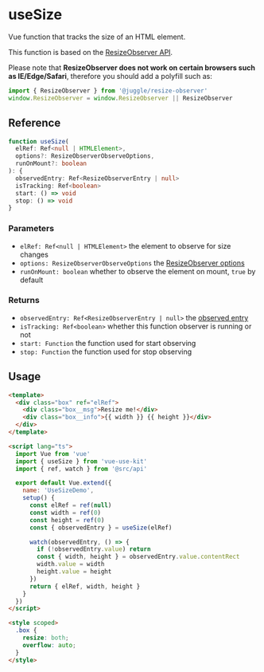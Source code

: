 # useSize

Vue function that tracks the size of an HTML element.

This function is based on the [ResizeObserver API](https://developer.mozilla.org/en-US/docs/Web/API/ResizeObserver).

Please note that **ResizeObserver does not work on certain browsers such as IE/Edge/Safari**,
therefore you should add a polyfill such as:

```js
import { ResizeObserver } from '@juggle/resize-observer'
window.ResizeObserver = window.ResizeObserver || ResizeObserver
```

## Reference

```typescript
function useSize(
  elRef: Ref<null | HTMLElement>,
  options?: ResizeObserverObserveOptions,
  runOnMount?: boolean
): {
  observedEntry: Ref<ResizeObserverEntry | null>
  isTracking: Ref<boolean>
  start: () => void
  stop: () => void
}
```

### Parameters

- `elRef: Ref<null | HTMLElement>` the element to observe for size changes
- `options: ResizeObserverObserveOptions` the [ResizeObserver options](https://developer.mozilla.org/en-US/docs/Web/API/ResizeObserver/observe)
- `runOnMount: boolean` whether to observe the element on mount, `true` by default

### Returns

- `observedEntry: Ref<ResizeObserverEntry | null>` the [observed entry](https://developer.mozilla.org/en-US/docs/Web/API/ResizeObserverEntry)
- `isTracking: Ref<boolean>` whether this function observer is running or not
- `start: Function` the function used for start observing
- `stop: Function` the function used for stop observing

## Usage

```html
<template>
  <div class="box" ref="elRef">
    <div class="box__msg">Resize me!</div>
    <div class="box__info">{{ width }} {{ height }}</div>
  </div>
</template>

<script lang="ts">
  import Vue from 'vue'
  import { useSize } from 'vue-use-kit'
  import { ref, watch } from '@src/api'

  export default Vue.extend({
    name: 'UseSizeDemo',
    setup() {
      const elRef = ref(null)
      const width = ref(0)
      const height = ref(0)
      const { observedEntry } = useSize(elRef)

      watch(observedEntry, () => {
        if (!observedEntry.value) return
        const { width, height } = observedEntry.value.contentRect
        width.value = width
        height.value = height
      })
      return { elRef, width, height }
    }
  })
</script>

<style scoped>
  .box {
    resize: both;
    overflow: auto;
  }
</style>
```
